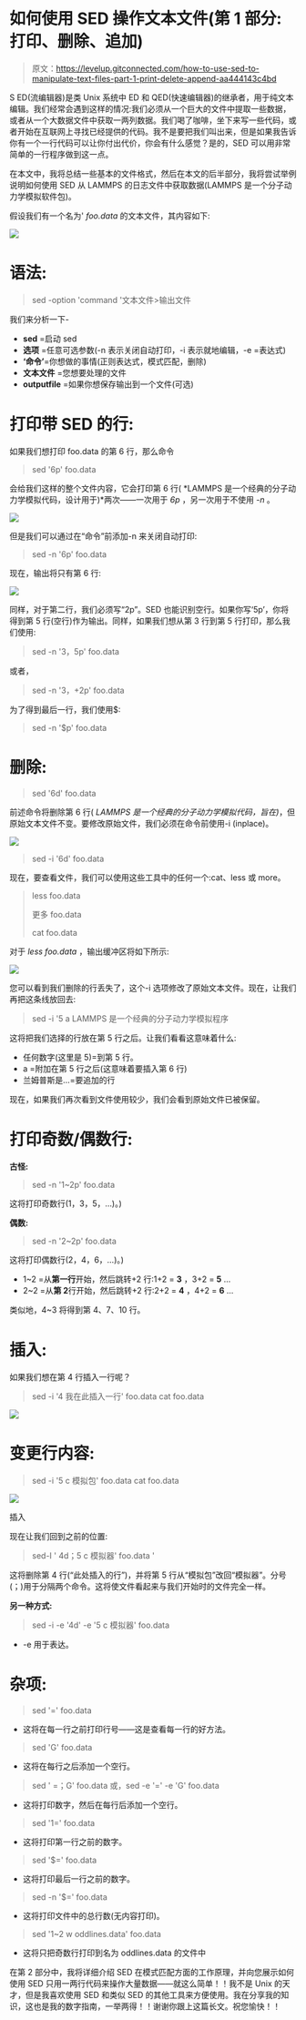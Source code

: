 # 如何使用 SED 操作文本文件(第 1 部分:打印、删除、追加)

> 原文：<https://levelup.gitconnected.com/how-to-use-sed-to-manipulate-text-files-part-1-print-delete-append-aa444143c4bd>

S ED(流编辑器)是类 Unix 系统中 ED 和 QED(快速编辑器)的继承者，用于纯文本编辑。我们经常会遇到这样的情况:我们必须从一个巨大的文件中提取一些数据，或者从一个大数据文件中获取一两列数据。我们喝了咖啡，坐下来写一些代码，或者开始在互联网上寻找已经提供的代码。我不是要把我们叫出来，但是如果我告诉你有一个一行代码可以让你付出代价，你会有什么感觉？是的，SED 可以用非常简单的一行程序做到这一点。

在本文中，我将总结一些基本的文件格式，然后在本文的后半部分，我将尝试举例说明如何使用 SED 从 LAMMPS 的日志文件中获取数据(LAMMPS 是一个分子动力学模拟软件包)。

假设我们有一个名为' *foo.data* 的文本文件，其内容如下:

![](img/eeda9862960a22a478ecf3fa8a4f4865.png)

# **语法:**

> sed -option 'command '文本文件>输出文件

我们来分析一下-

*   **sed** =启动 sed
*   **选项** =任意可选参数(-n 表示关闭自动打印，-i 表示就地编辑，-e =表达式)
*   **‘命令’**=你想做的事情(正则表达式，模式匹配，删除)
*   **文本文件** =您想要处理的文件
*   **outputfile** =如果你想保存输出到一个文件(可选)

# **打印带 SED 的行:**

如果我们想打印 foo.data 的第 6 行，那么命令

> sed '6p' foo.data

会给我们这样的整个文件内容，它会打印第 6 行( *LAMMPS 是一个经典的分子动力学模拟代码，设计用于)*两次——一次用于 *6p* ，另一次用于不使用 *-n* 。

![](img/aa933913e9f41c1c026a7aca21e45f5d.png)

但是我们可以通过在“命令”前添加-n 来关闭自动打印:

> sed -n '6p' foo.data

现在，输出将只有第 6 行:

![](img/ebf069bd500e9807328bb127e78f4585.png)

同样，对于第二行，我们必须写“2p”。SED 也能识别空行。如果你写‘5p’，你将得到第 5 行(空行)作为输出。同样，如果我们想从第 3 行到第 5 行打印，那么我们使用:

> sed -n '3，5p' foo.data

或者，

> sed -n '3，+2p' foo.data

为了得到最后一行，我们使用$:

> sed -n '$p' foo.data

# 删除:

> sed '6d' foo.data

前述命令将删除第 6 行( *LAMMPS 是一个经典的分子动力学模拟代码，旨在)*，但原始文本文件不变。要修改原始文件，我们必须在命令前使用-i (inplace)。

![](img/b089edea8c1f8cbc076547bb798d2493.png)

> sed -i '6d' foo.data

现在，要查看文件，我们可以使用这些工具中的任何一个:cat、less 或 more。

> less foo.data
> 
> 更多 foo.data
> 
> cat foo.data

对于 *less foo.data* ，输出缓冲区将如下所示:

![](img/b159c03a5d57af9826cf484d835a841d.png)

您可以看到我们删除的行丢失了，这个-i 选项修改了原始文本文件。现在，让我们再把这条线放回去:

> sed -i '5 a LAMMPS 是一个经典的分子动力学模拟程序

这将把我们选择的行放在第 5 行之后。让我们看看这意味着什么:

*   任何数字(这里是 5)=到第 5 行。
*   a =附加在第 5 行之后(这意味着要插入第 6 行)
*   兰姆普斯是…=要追加的行

现在，如果我们再次看到文件使用较少，我们会看到原始文件已被保留。

# 打印奇数/偶数行:

**古怪:**

> sed -n '1~2p' foo.data

这将打印奇数行(1，3，5，…)。)

**偶数:**

> sed -n '2~2p' foo.data

这将打印偶数行(2，4，6，…)。)

*   1~2 =从**第一行**开始，然后跳转+2 行:1+2 = **3** ，3+2 = **5** …
*   2~2 =从**第 2**行开始，然后跳转+2 行:2+2 = **4** ，4+2 = **6** …

类似地，4~3 将得到第 4、7、10 行。

# **插入:**

如果我们想在第 4 行插入一行呢？

> sed -i '4 我在此插入一行' foo.data
> cat foo.data

![](img/518de8c60ed74793f4b41707d0a4342a.png)

# **变更行内容:**

> sed -i '5 c 模拟包' foo.data
> cat foo.data

![](img/7bf17b43cd6cac0217d6dd8330058672.png)

插入

现在让我们回到之前的位置:

> sed-I ' 4d；5 c 模拟器' foo.data '

这将删除第 4 行(“此处插入的行”)，并将第 5 行从“模拟包”改回“模拟器”。分号(；)用于分隔两个命令。这将使文件看起来与我们开始时的文件完全一样。

**另一种方式:**

> sed -i -e '4d' -e '5 c 模拟器' foo.data

*   -e 用于表达。

# 杂项:

> sed '=' foo.data

*   这将在每一行之前打印行号——这是查看每一行的好方法。

> sed 'G' foo.data

*   这将在每行之后添加一个空行。

> sed ' =；G' foo.data
> 或，sed -e '=' -e 'G' foo.data

*   这将打印数字，然后在每行后添加一个空行。

> sed '1=' foo.data

*   这将打印第一行之前的数字。

> sed '$=' foo.data

*   这将打印最后一行之前的数字。

> sed -n '$=' foo.data

*   这将打印文件中的总行数(无内容打印)。

> sed '1~2 w oddlines.data' foo.data

*   这将只把奇数行打印到名为 oddlines.data 的文件中

在第 2 部分中，我将详细介绍 SED 在模式匹配方面的工作原理，并向您展示如何使用 SED 只用一两行代码来操作大量数据——就这么简单！！我不是 Unix 的天才，但是我喜欢使用 SED 和类似 SED 的其他工具来方便使用。我在分享我的知识，这也是我的数字指南，一举两得！！谢谢你跟上这篇长文。祝您愉快！！